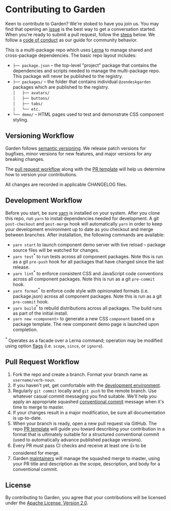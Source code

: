# Contributing to Garden

Keen to contribute to Garden? We're stoked to have you join us. You may
find that opening an
[issue](https://github.com/zendeskgarden/css-components/issues) is the
best way to get a conversation started. When you're ready to submit a
pull request, follow the [steps](#pull-request-workflow) below. We
follow a [code of conduct](CODE_OF_CONDUCT.md) as our guide for
community behavior.

This is a multi-package repo which uses [Lerna](https://lernajs.io/) to
manage shared and cross-package dependencies. The basic repo layout
includes:

* `├── package.json` – the top-level "project" package that contains
  the dependencies and scripts needed to manage the multi-package repo.
  This package will never be published to the registry.
* `├── packages/` – the folder that contains individual `@zendeskgarden`
  packages which are published to the registry.<br>
  `│   ├── avatars/`<br>
  `│   ├── buttons/`<br>
  `│   ├── tabs/`<br>
  `│   └── etc.`
* `└── demo/` – HTML pages used to test and demonstrate CSS component
  styling.

## Versioning Workflow

Garden follows [semantic versioning](https://semver.org/). We release
patch versions for bugfixes, minor versions for new features, and major
versions for any breaking changes.

The [pull request workflow](#pull-request-workflow) along with the [PR
template](PULL_REQUEST_TEMPLATE.md) will help us determine how to
version your contributions.

All changes are recorded in applicable CHANGELOG files.

## Development Workflow

Before you start, be sure [yarn](https://yarnpkg.com/en/) is installed
on your system. After you clone this repo, run `yarn` to install
dependencies needed for development. A git `post-checkout` and
`post-merge` hook will automatically `yarn` in order to keep your
development environment up to date as you checkout and merge between
branches. After installation, the following commands are available:

- `yarn start` to launch component demo server with live reload –
  package source files will be watched for changes.
- `yarn test`<sup>*</sup> to run tests across all component packages.
  Note this is run as a git `pre-push` hook for all packages that have
  changed since the last release.
- `yarn lint`<sup>*</sup> to enforce consistent CSS and JavaScript code
  conventions across all component packages. Note this is run as a git
  `pre-commit` hook.
- `yarn format`<sup>*</sup> to enforce code style with opinionated
  formats (i.e.  package.json) across all component packages. Note this
  is run as a git `pre-commit` hook.
- `yarn build`<sup>*</sup> to rebuild distributions across all packages.
  The build runs as part of the initial install.
- `yarn new <component>` to generate a new CSS `component` based on a
  package template. The new component demo page is launched upon
  completion.

<sup>*</sup> Operates as a facade over a Lerna command; operation may be
modified using option [flags](https://github.com/lerna/lerna#flags)
(i.e.  `scope`, `since`, or `ignore`).

## Pull Request Workflow

1. Fork the repo and create a branch. Format your branch name as
   `username/verb-noun`.
1. If you haven't yet, get comfortable with the [development
   environment](#development-workflow).
1. Regularly `git commit` locally and `git push` to the remote branch.
   Use whatever casual commit messaging you find suitable. We'll help
   you apply an appropriate squashed [conventional
   commit](https://conventionalcommits.org/) message when it's time to
   merge to master.
1. If your changes result in a major modification, be sure all
   documentation is up-to-date.
1. When your branch is ready, open a new pull request via GitHub.
   The repo [PR template](PULL_REQUEST_TEMPLATE.md) will guide you
   toward describing your contribution in a format that is ultimately
   suitable for a structured conventional commit (used to automatically
   advance published package versions).
1. Every PR must pass CI checks and receive at least one :+1: to be
   considered for merge.
1. Garden
   [maintainers](https://github.com/orgs/zendeskgarden/teams/maintainers)
   will manage the squashed merge to master, using your PR title and
   description as the scope, description, and body for a conventional
   commit.

## License

By contributing to Garden, you agree that your contributions will be
licensed under the [Apache License, Version 2.0](LICENSE.md).
